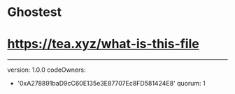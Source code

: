 # Ghostest
# https://tea.xyz/what-is-this-file
---
version: 1.0.0
codeOwners:
  - '0xA278891baD9cC60E135e3E87707Ec8FD581424E8'
quorum: 1
